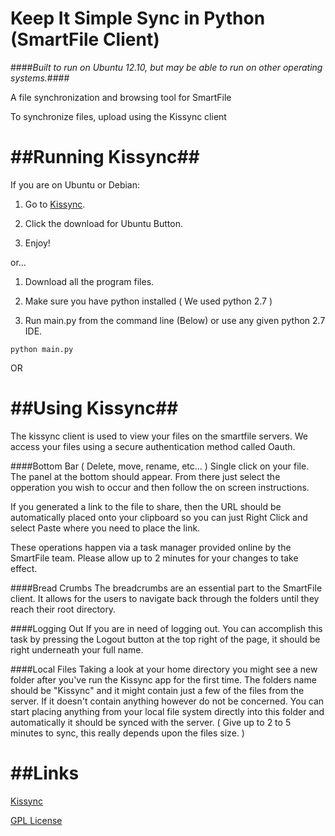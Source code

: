 Keep It Simple Sync in Python (SmartFile Client)
==============

####*Built to run on Ubuntu 12.10, but may be able to run on other operating systems.*####

A file synchronization and browsing tool for SmartFile

To synchronize files, upload using the Kissync client

##Running Kissync##
===============

If you are on Ubuntu or Debian:

1) Go to [Kissync](http://kissync.com).

2) Click the download for Ubuntu Button.

3) Enjoy!

or...

1) Download all the program files.

2) Make sure you have python installed ( We used python 2.7 )

3) Run main.py from the command line (Below) or use any given python 2.7 IDE.
```
python main.py
```
OR


##Using Kissync##
===============

The kissync client is used to view your files on the smartfile servers. We access your files using a secure authentication method called Oauth. 

####Bottom Bar ( Delete, move, rename, etc... )
Single click on your file. The panel at the bottom should appear. From there just select the opperation you wish to occur and then follow the on screen instructions.

If you generated a link to the file to share, then the URL should be automatically placed onto your clipboard so you can just Right Click and select Paste where you need to place the link.

These operations happen via a task manager provided online by the SmartFile team. Please allow up to 2 minutes for your changes to take effect. 

####Bread Crumbs
The breadcrumbs are an essential part to the SmartFile client. It allows for the users to navigate back through the folders until they reach their root directory.

####Logging Out
If you are in need of logging out. You can accomplish this task by pressing the Logout button at the top right of the page, it should be right underneath your full name.

####Local Files
Taking a look at your home directory you might see a new folder after you've run the Kissync app for the first time. The folders name should be "Kissync" and it might contain just a few of the files from the server. If it doesn't contain anything however do not be concerned. You can start placing anything from your local file system directly into this folder and automatically it should be synced with the server. ( Give up to 2 to 5 minutes to sync, this really depends upon the files size. )

##Links
=============

[Kissync](http://kissync.com)

[GPL License](https://github.com/kissync/kissync-python/blob/master/LICENSE.GPL)
